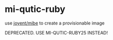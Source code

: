 mi-qutic-ruby
===============

use [joyent/mibe](https://github.com/joyent/mibe) to create a provisionable image

DEPRECATED. USE MI-QUTIC-RUBY25 INSTEAD!
